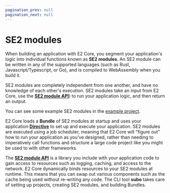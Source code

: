 ```yaml
---
pagination_prev: null
pagination_next: null
---
```


# SE2 modules

When building an application with E2 Core, you segment your application's logic into individual functions known as **SE2 modules**. An SE2 module can be written in any of the supported languages (such as Rust, Javascript/Typescript, or Go), and is compiled to WebAssembly when you build it.

SE2 modules are completely independent from one another, and have no knowledge of each other's execution. SE2 modules take an input from E2 Core, use the [**SE2 module API**](../e2-core-api/introduction)) to run your application logic, and then return an output.

You can see some example SE2 modules in the [example project](https://github.com/suborbital/atmo/tree/main/example-project).

E2 Core loads a **Bundle** of SE2 modules at startup and uses your application [**Directive**](./the-directive) to set up and execute your application. SE2 modules are executed using a job scheduler, meaning that E2 Core will "figure out" how to run your application as you've designed, rather than needing to imperatively call functions and structure a large code project like you might be used to with other frameworks.

The [**SE2 module API**](../e2-core-api/introduction) is a library you include with your application code to gain access to resources such as logging, caching, and access to the network. E2 Core dynamically binds resources to your SE2 modules at runtime. This means that you can swap out various components such as the cache being used without re-writing any code. The CLI tool **subo** takes care of setting up projects, creating SE2 modules, and building Bundles.

